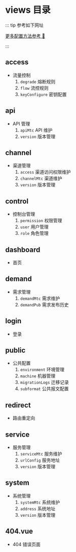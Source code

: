 # views 目录

::: tip
参考如下网址

[更多配置方法参考 🫱](https://panjiachen.github.io/vue-element-admin-site/zh/guide/essentials/router-and-nav.html#%E8%B7%AF%E7%94%B1Ï)

:::

## access

- 流量控制
  1. `degrade` 熔断规则
  2. `flow` 流控规则
  3. `keyConfigure` 密钥配置

## api

- API 管理
  1. `apiMtc` API 维护
  2. `version` 版本管理

## channel

- 渠道管理
  1. `access` 渠道访问权限维护
  2. `channelMtc` 渠道维护
  3. `version` 版本管理

## control

- 控制台管理
  1. `permission` 权限管理
  2. `user` 用户管理
  3. `role` 角色管理

## dashboard

- 首页

## demand

- 需求管理
  1. `demandMtc` 需求维护
  2. `demandPub` 需求发布历史

## login

- 登录

## public

- 公共配置
  1. `environment` 环境管理
  2. `machine` 机器管理
  3. `migrationLogs` 迁移记录
  4. `subformat` 公共报文配置

## redirect

- 路由重定向

## service

- 服务管理
  1. `serviceMtc` 服务维护
  2. `urlConfig` 服务地址
  3. `version` 版本管理

## system

- 系统管理
  1. `systemMtc` 系统维护
  2. `address` 系统地址
  3. `version` 版本管理

## 404.vue

- 404 错误页面
